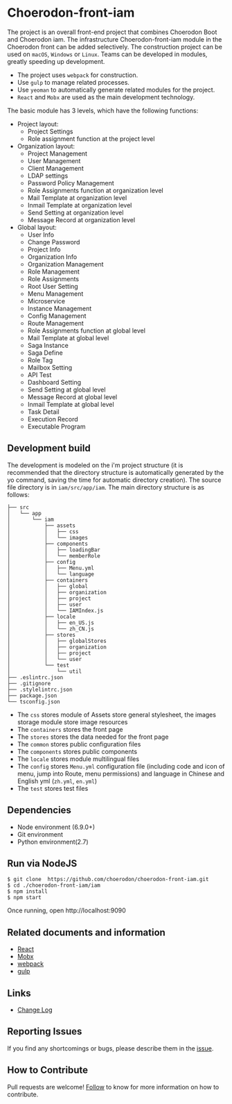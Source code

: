 # Choerodon-front-iam 

The project is an overall front-end project that combines Choerodon Boot and Choerodon iam. The infrastructure Choerodon-front-iam module in the Choerodon front can be added selectively. The construction project can be used on `macOS`, `Windows` or `Linux`. Teams can be developed in modules, greatly speeding up development.

 * The project uses `webpack` for construction.
 * Use `gulp` to manage related processes.
 * Use `yeoman` to automatically generate related modules for the project.
 * `React` and `Mobx` are used as the main development technology.

The basic module has 3 levels, which have the following functions:

 * Project layout:
    * Project Settings
    * Role assignment function at the project level
 * Organization layout:
    * Project Management
    * User Management
    * Client Management
    * LDAP settings
    * Password Policy Management
    * Role Assignments function at organization level
    * Mail Template at organization level
    * Inmail Template at organization level
    * Send Setting at organization level
    * Message Record at organization level
 * Global layout:
    * User Info
    * Change Password
    * Project Info
    * Organization Info
    * Organization Management
    * Role Management
    * Role Assignments
    * Root User Setting
    * Menu Management
    * Microservice
    * Instance Management
    * Config Management
    * Route Management
    * Role Assignments function at global level
    * Mail Template at global level
    * Saga Instance
    * Saga Define
    * Role Tag
    * Mailbox Setting
    * API Test
    * Dashboard Setting
    * Send Setting at global level
    * Message Record at global level
    * Inmail Template at global level
    * Task Detail
    * Execution Record
    * Executable Program

## Development build

The development is modeled on the i'm project structure (it is recommended that the directory structure is automatically generated by the yo command, saving the time for automatic directory creation). The source file directory is in `iam/src/app/iam`. The main directory structure is as follows:


    ├── src
    │   └── app
    │       └── iam
    │           ├── assets
    │           │   ├── css
    │           │   └── images
    │           ├── components
    │           │   ├── loadingBar
    │           │   └── memberRole
    │           ├── config
    │           │   ├── Menu.yml
    │           │   └── language
    │           ├── containers
    │           │   ├── global
    │           │   ├── organization
    │           │   ├── project
    │           │   ├── user
    │           │   └── IAMIndex.js
    │           ├── locale
    │           │   ├── en_US.js
    │           │   └── zh_CN.js
    │           ├── stores
    │           │   ├── globalStores
    │           │   ├── organization
    │           │   ├── project
    │           │   └── user
    │           └── test
    │               └── util
    ├── .eslintrc.json
    ├── .gitignore
    ├── .stylelintrc.json    
    ├── package.json 
    └── tsconfig.json
     


* The `css` stores module of Assets store general stylesheet, the images storage module store image resources
* The `containers` stores the front page
* The `stores` stores the data needed for the front page
* The `common` stores public configuration files
* The `components` stores public components
* The `locale` stores module multilingual files
* The `config` stores `Menu.yml` configuration file (including code and icon of  menu, jump into Route, menu permissions) and language in Chinese and English yml (`zh.yml`, `en.yml`)
* The `test` stores test files

## Dependencies

* Node environment (6.9.0+)
* Git environment
* Python environment(2.7)

## Run via NodeJS

```
$ git clone  https://github.com/choerodon/choerodon-front-iam.git
$ cd ./choerodon-front-iam/iam
$ npm install
$ npm start
```

Once running, open http://localhost:9090

## Related documents and information

* [React](https://reactjs.org)
* [Mobx](https://github.com/mobxjs/mobx)
* [webpack](https://webpack.docschina.org)
* [gulp](https://gulpjs.com)

## Links

* [Change Log](./CHANGELOG.zh-CN.md)

## Reporting Issues
If you find any shortcomings or bugs, please describe them in the  [issue](https://github.com/choerodon/choerodon/issues/new?template=issue_template.md).

## How to Contribute
Pull requests are welcome! [Follow](https://github.com/choerodon/choerodon/blob/master/CONTRIBUTING.md) to know for more information on how to contribute.
